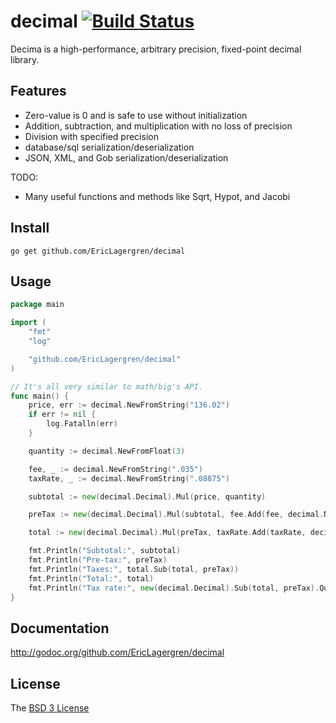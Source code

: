 # decimal [![Build Status](https://travis-ci.org/EricLagergren/decimal.png?branch=master)](https://travis-ci.org/EricLagergren/decimal)

Decima is a high-performance, arbitrary precision, fixed-point decimal library.

## Features

 * Zero-value is 0 and is safe to use without initialization
 * Addition, subtraction, and multiplication with no loss of precision
 * Division with specified precision
 * database/sql serialization/deserialization
 * JSON, XML, and Gob serialization/deserialization

 TODO:
 * Many useful functions and methods like Sqrt, Hypot, and Jacobi

## Install

`go get github.com/EricLagergren/decimal`

## Usage

```go
package main

import (
    "fmt"
    "log"

    "github.com/EricLagergren/decimal"
)

// It's all very similar to math/big's API.
func main() {
	price, err := decimal.NewFromString("136.02")
    if err != nil {
        log.Fatalln(err)
    }

	quantity := decimal.NewFromFloat(3)

    fee, _ := decimal.NewFromString(".035")
    taxRate, _ := decimal.NewFromString(".08875")

    subtotal := new(decimal.Decimal).Mul(price, quantity)

    preTax := new(decimal.Decimal).Mul(subtotal, fee.Add(fee, decimal.New(1, 0)))

    total := new(decimal.Decimal).Mul(preTax, taxRate.Add(taxRate, decimal.New(1, 0)))

    fmt.Println("Subtotal:", subtotal)                                                   // Subtotal: 408.06
    fmt.Println("Pre-tax:", preTax)                                                      // Pre-tax: 422.3421
    fmt.Println("Taxes:", total.Sub(total, preTax))                                      // Taxes: 37.482861375
    fmt.Println("Total:", total)                                                         // Total: 459.824961375
    fmt.Println("Tax rate:", new(decimal.Decimal).Sub(total, preTax).Quo(total, preTax)) // Tax rate: 0.08875
}
```

## Documentation

http://godoc.org/github.com/EricLagergren/decimal

## License

The [BSD 3 License](https://github.com/EricLagergren/decimal/blob/master/LICENSE)
